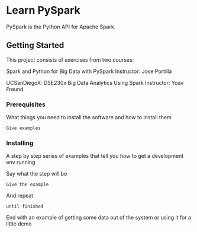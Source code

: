 # Learn PySpark

PySpark is the Python API for Apache Spark.

## Getting Started
This project consists of exercises from two courses:
 
Spark and Python for Big Data with PySpark 
Instructor: Jose Portilla 
 
UCSanDiegoX: DSE230x 
Big Data Analytics Using Spark 
Instructor: Yoav Freund 

### Prerequisites

What things you need to install the software and how to install them

```
Give examples
```

### Installing

A step by step series of examples that tell you how to get a development env running

Say what the step will be

```
Give the example
```

And repeat

```
until finished
```

End with an example of getting some data out of the system or using it for a little demo
